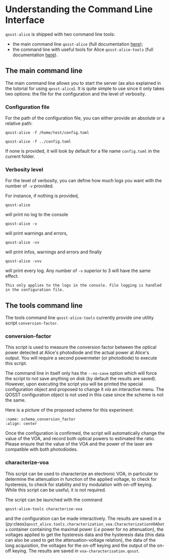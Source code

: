 # Understanding the Command Line Interface

`qosst-alice` is shipped with two command line tools:

* the main command line `qosst-alice` (full documentation [here](./documentation.md));
* the command line with useful tools for Alice `qosst-alice-tools` (full documentation [here](./tools.md)).

## The main command line

The main command line allows you to start the server (as also explained in the tutorial for using `qosst-alice`). It is quite simple to use since it only takes two options: the file for the configuration and the level of verbosity.

### Configuration file

For the path of the configuration file, you can either provide an absolute or a relative path:

```{prompt} bash
qosst-alice -f /home/test/config.toml
```

```{prompt} bash
qosst-alice -f ../config.toml
```

If none is provided, it will look by default for a file name `config.toml` in the current folder.

### Verbosity level

For the level of verbosity, you can define how much logs you want with the number of `-v` provided.

For instance, if nothing is provided,

```{prompt} bash
qosst-alice
```

will print no log to the console

```{prompt} bash
qosst-alice -v
```

will print warnings and errors,

```{prompt} bash
qosst-alice -vv
```

will print infos, warnings and errors and finally

```{prompt} bash
qosst-alice -vvv
```

will print every log. Any number of `-v` superior to 3 will have the same effect.

```{note}
This only applies to the logs in the console. File logging is handled in the configuration file.
```

## The tools command line

The tools command line `qosst-alice-tools` currently provide one utility script `conversion-factor`.

### conversion-factor

This script is used to measure the conversion factor between the optical power detected at Alice's photodiode and the actual power at Alice's output. You will require a second powermeter (or photodiode) to execute this script.

The command line in itself only has the `--no-save` option which will force the script to not save anything on disk (by default the results are saved). However, upon executing the script you will be printed the special configuration object and proposed to change it *via* an interactive menu. The QOSST configuration object is not used in this case since the scheme is not the same.

Here is a picture of the proposed scheme for this experiment:

```{image} ../_static/schema_conversion_factor.png
:name: schema_conversion_factor
:align: center
```

Once the configuration is confirmed, the script will automatically change the value of the VOA, and record both optical powers to estimated the ratio. Please ensure that the value of the VOA and the power of the laser are compatible with both photodiodes.

### characterize-voa

This script can be used to characterize an electronic VOA, in particular to determine the attenuation in function of the applied voltage, to check for hysteresis, to check for stability and try modulation with on-off keying. While this script can be useful, it is not required.

The script can be launched with the command 

```{prompt} bash
qosst-alice-tools characterize-voa
```

and the configuration can be made interactively. The results are saved in a {py:class}`qosst_alice.tools.characterization_voa.CharacterizationVOAData` container containing the maximal power (*i.e* power for no attenuation), the voltages applied to get the hysteresis data and the hysteresis data (this data can also be used to get the attenuation-voltage relation), the data of the long acquisition, the voltages for the on-off keying and the output of the on-off keying. The results are saved in `voa-characterisation.qosst`.
